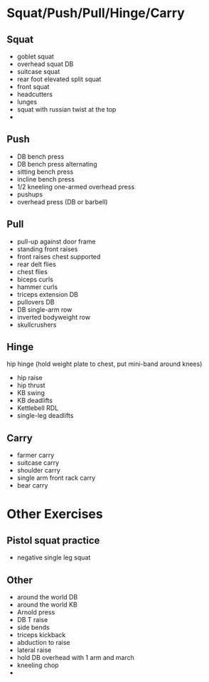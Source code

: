 # Squat/Push/Pull/Hinge/Carry

## Squat
* goblet squat
* overhead squat DB
* suitcase squat
* rear foot elevated split squat
* front squat
* headcutters
* lunges
* squat with russian twist at the top
* 

## Push
* DB bench press
* DB bench press alternating
* sitting bench press
* incline bench press
* 1/2 kneeling one-armed overhead press
* pushups
* overhead press (DB or barbell)

## Pull
* pull-up against door frame
* standing front raises
* front raises chest supported
* rear delt flies
* chest flies
* biceps curls
* hammer curls
* triceps extension DB
* pullovers DB
* DB single-arm row
* inverted bodyweight row
* skullcrushers


## Hinge
hip hinge (hold weight plate to chest, put mini-band around knees)
* hip raise
* hip thrust
* KB swing
* KB deadlifts
* Kettlebell RDL
* single-leg deadlifts

## Carry
* farmer carry
* suitcase carry
* shoulder carry
* single arm front rack carry
* bear carry

# Other Exercises

## Pistol squat practice
* negative single leg squat


## Other
* around the world DB
* around the world KB
* Arnold press
* DB T raise
* side bends
* triceps kickback
* abduction to raise
* lateral raise
* hold DB overhead with 1 arm and march
* kneeling chop
* 